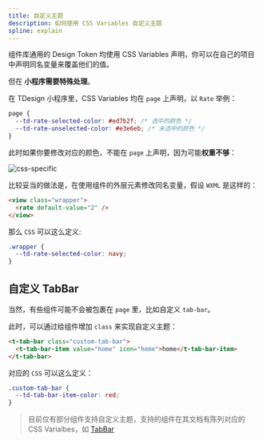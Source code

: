 ```yaml
---
title: 自定义主题
description: 如何使用 CSS Variables 自定义主题
spline: explain
---
```


组件库通用的 Design Token 均使用 CSS Variables 声明，你可以在自己的项目中声明同名变量来覆盖他们的值。

但在 **小程序需要特殊处理**。

在 TDesign 小程序里，CSS Variables 均在 `page` 上声明，以 `Rate` 举例：

```css
page {
  --td-rate-selected-color: #ed7b2f; /* 选中的颜色 */
  --td-rate-unselected-color: #e3e6eb; /* 未选中的颜色 */
}
```

此时如果你要修改对应的颜色，不能在 `page` 上声明，因为可能**权重不够**：

![css-specific](/css-specific.png)

比较妥当的做法是，在使用组件的外层元素修改同名变量，假设 `WXML` 是这样的：

```html
<view class="wrapper">
  <rate default-value="2" />
</view>
```

那么 `CSS` 可以这么定义:

```css
.wrapper {
  --td-rate-selected-color: navy;
}
```

## 自定义 TabBar

当然，有些组件可能不会被包裹在 `page` 里，比如自定义 `tab-bar`。

此时，可以通过给组件增加 `class` 来实现自定义主题：

```html
<t-tab-bar class="custom-tab-bar">
  <t-tab-bar-item value="home" icon="home">home</t-tab-bar-item>
</t-tab-bar>
```

对应的 `CSS` 可以这么定义：

```css
.custom-tab-bar {
  --td-tab-bar-item-color: red;
}
```

> 目前仅有部分组件支持自定义主题，支持的组件在其文档有陈列对应的 CSS Varialbes，如 [TabBar](https://tdesign.tencent.com/miniprogram/components/tab-bar)